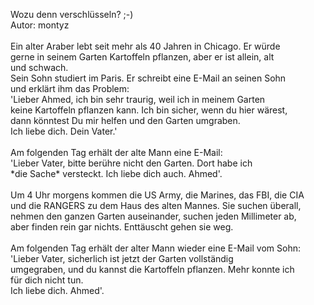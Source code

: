 <html><body><p>Wozu denn verschlüsseln? ;-)<br>
Autor: montyz<br>
<br>
Ein alter Araber lebt seit mehr als 40 Jahren in Chicago. Er würde<br>
gerne in seinem Garten Kartoffeln pflanzen, aber er ist allein, alt<br>
und schwach.<br>
Sein Sohn studiert im Paris. Er schreibt eine E-Mail an seinen Sohn<br>
und erklärt ihm das Problem:<br>
'Lieber Ahmed, ich bin sehr traurig, weil ich in meinem Garten<br>
keine Kartoffeln pflanzen kann. Ich bin sicher, wenn du hier wärest,<br>
dann könntest Du mir helfen und den Garten umgraben.<br>
Ich liebe dich. Dein Vater.'<br>
<br>
Am folgenden Tag erhält der alte Mann eine E-Mail:<br>
'Lieber Vater, bitte berühre nicht den Garten. Dort habe ich<br>
*die Sache* versteckt. Ich liebe dich auch. Ahmed'.<br>
<br>
Um 4 Uhr morgens kommen die US Army, die Marines, das FBI, die CIA<br>
und die RANGERS zu dem Haus des alten Mannes. Sie suchen überall,<br>
nehmen den ganzen Garten auseinander, suchen jeden Millimeter ab,<br>
aber finden rein gar nichts. Enttäuscht gehen sie weg.<br>
<br>
Am folgenden Tag erhält der alter Mann wieder eine E-Mail vom Sohn:<br>
'Lieber Vater, sicherlich ist jetzt der Garten vollständig<br>
umgegraben, und du kannst die Kartoffeln pflanzen. Mehr konnte ich<br>
für dich nicht tun.<br>
Ich liebe dich. Ahmed'.</p></body></html>